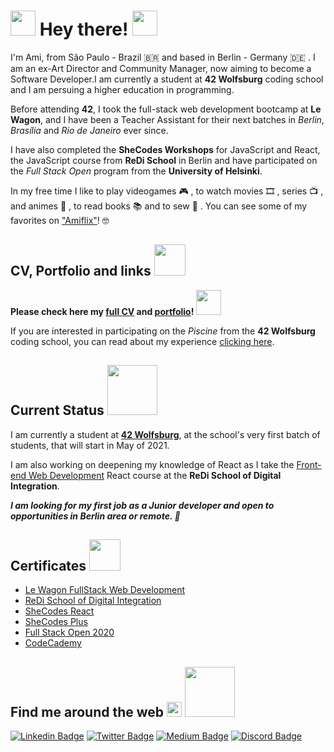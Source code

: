 # <img src="https://media.giphy.com/media/d6EwyJ26tcELQV7fAA/giphy.gif" width="40"> Hey there! <img src="https://github.com/rajput2107/rajput2107/blob/master/Assets/Hi.gif" width="40px">

I'm Ami, from São Paulo - Brazil 🇧🇷  and based in Berlin - Germany 🇩🇪 . I am an ex-Art Director and Community Manager, now aiming to become a Software Developer.I am currently a student at **42 Wolfsburg** coding school and I am persuing a higher education in programming. 

Before attending **42**, I took the full-stack web development bootcamp at **Le Wagon**, and I have been a Teacher Assistant for their next batches in _Berlin_, _Brasília_ and _Rio de Janeiro_ ever since.

I have also completed the **SheCodes Workshops** for JavaScript and React, the JavaScript course from **ReDi School** in Berlin and have participated on the _Full Stack Open_ program from the **University of Helsinki**.

In my free time I like to play videogames 🎮 , to watch movies 🎞️ , series 📺 , and animes 🌸 , to read books 📚 and to sew 👗 . You can see some of my favorites on ["Amiflix"](https://amiflix.vercel.app)! 🤓

## CV, Portfolio and links <img src="https://media.giphy.com/media/fXcRRfTU3UnxExiwRD/giphy.gif" width="50"> 

 **Please check here my [full CV](https://ami-onodera-cv.vercel.app/resume.html) and [portfolio](https://ami-onodera-cv.vercel.app/portfolio.html)!** <img src="https://media.giphy.com/media/H83MRL5CkZ5mscwEAK/giphy.gif" width="40">
 
If you are interested in participating on the _Piscine_ from the **42 Wolfsburg** coding school, you can read about my experience [clicking here](https://ami-onodera.medium.com/42-wolfsburg-remote-piscine-preparation-tips-e97d5b11a11e).


## Current Status <img src="https://media.giphy.com/media/QWpIhanH9vo5wgAo7O/giphy.gif" width="80">

I am currently a student at [**42 Wolfsburg**](https://42wolfsburg.de/en/), at the school's very first batch of students, that will start in May of 2021.

I am also working on deepening my knowledge of React as I take the [Front-end Web Development](https://www.redi-school.org/berlin-career-program) React course at the **ReDi School of Digital Integration**. 

_**I am looking for my first job as a Junior developer and open to opportunities in Berlin area or remote. 🙌**_

## Certificates <img src="https://media.giphy.com/media/Ze8fuHJ7SrRxCqvVQK/giphy.gif" width="50">

* [Le Wagon FullStack Web Development](https://drive.google.com/file/d/1qBXrbM2isVnUWElCvQnSpJ6RKhIrdGOa/view)
* [ReDi School of Digital Integration](https://drive.google.com/file/d/1ySIEWttc7hmKHIbQUy4ufZzwD1DGuhIJ/view?usp=sharing)
* [SheCodes React](https://www.shecodes.io/certificates/72a06b0d7f8b0e7a8405c99b86c41a6b)
* [SheCodes Plus](https://www.shecodes.io/certificates/fcfef01ceceb568172764a4a7b7fe1c2)
* [Full Stack Open 2020](https://studies.cs.helsinki.fi/stats/api/certificate/fullstackopen/en/afd42f2be8e80c3d02edb4b1857a9fcf)
* [CodeCademy](https://www.codecademy.com/profiles/ami-onodera)

## Find me around the web <img src="https://github.com/rajput2107/rajput2107/blob/master/Assets/Earth.gif" width="24px"> <img src="https://media.giphy.com/media/dVcdfP0w06rdxIGKG5/giphy.gif" width="80"> 

[![Linkedin Badge](https://img.shields.io/badge/-LinkedIn-blue?style=flat-square&logo=Linkedin&logoColor=white&link=https://www.linkedin.com/in/amionodera)](https://www.linkedin.com/in/amionodera)
[![Twitter Badge](https://img.shields.io/badge/-Twitter-1ca0f1?style=flat-square&labelColor=1ca0f1&logo=twitter&logoColor=white&link=https://twitter.com/ami_sama)](https://twitter.com/ami_sama)
[![Medium Badge](https://img.shields.io/badge/-Medium-000000?style=flat-square&labelColor=000000&logo=medium&logoColor=white&link=https://ami-onodera.medium.com)](https://ami-onodera.medium.com)
[![Discord Badge](https://img.shields.io/badge/-Discord-6F85D2?style=flat-square&labelColor=6F85D2&logo=discord&logoColor=white&link=https://discord.com/users/ami_sama#1486)](https://discord.com/users/ami_sama#1486)
